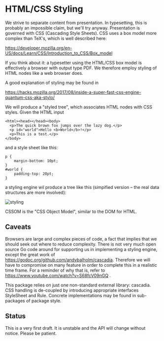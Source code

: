 # HTML/CSS Styling

We strive to separate content from presentation. In typesetting, this is
probably an impossible claim, but we'll try anyway. Presentation
is governed with CSS (Cascading Style Sheets). CSS uses a box model more
complex than TeX's, which is well described here:

   https://developer.mozilla.org/en-US/docs/Learn/CSS/Introduction_to_CSS/Box_model

If you think about it: a typesetter using the HTML/CSS box model is
effectively a browser with output type PDF.
We therefore employ styling of HTML nodes like a web browser does.

A good explanation of styling may be found in

   https://hacks.mozilla.org/2017/08/inside-a-super-fast-css-engine-quantum-css-aka-stylo/

We will produce a "styled tree", which associates HTML nodes with CSS
styles. Given the HTML input

    <html><head></head><body>
      <p>The quick brown fox jumps over the lazy dog.</p>
      <p id="world">Hello <b>World</b>!</p>
      <p>This is a test.</p>
    </body>

and a style sheet like this:

    p {
    	margin-bottom: 10pt;
    }
    #world {
    	padding-top: 20pt;
    }

a styling engine wil produce a tree like this (simpified version – the
real data structures are more involved):

![styling](https://user-images.githubusercontent.com/4531688/52282401-a4ccdf80-2960-11e9-8ede-0ceee394b6ab.png)

CSSOM is the "CSS Object Model", similar to the DOM for HTML.

## Caveats

Browsers are large and complex pieces of code, a fact that implies that
we should seek out where to reduce complexity.
There is not very much open source Go code around for supporting us
in implementing a styling engine, except the great work of
https://godoc.org/github.com/andybalholm/cascadia.
Therefore we will have to compromise
on many feature in order to complete this in a realistic time frame.
For a reminder of why that is, refer to
https://www.youtube.com/watch?v=S68fcV09nGQ .

This package relies on just one non-standard external library: cascadia.
CSS handling is de-coupled by introducing appropriate interfaces
StyleSheet and Rule. Concrete implementations may be found in sub-packages
of package style.

## Status

This is a very first draft. It is unstable and the API will change without
notice. Please be patient.
